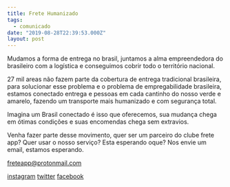 ```yaml
---
title: Frete Humanizado
tags:
  - comunicado
date: "2019-08-28T22:39:53.000Z"
layout: post
---
```


Mudamos a forma de entrega no brasil, juntamos a alma empreendedora do brasileiro com a logística e conseguimos cobrir  todo o território nacional. 

27 mil areas não fazem parte da cobertura de entrega tradicional brasileira, para solucionar esse problema e o problema de empregabilidade brasileira, estamos conectado entrega e pessoas em cada cantinho do nosso verde e amarelo, fazendo um transporte mais humanizado e com segurança total.

Imagina um Brasil conectado é isso que oferecemos, sua mudança chega em ótimas condições e suas encomendas chega sem extravios.

Venha fazer parte desse movimento, quer ser um parceiro do clube  frete app? Quer usar o nosso serviço? Esta esperando oque? Nos envie um email, estamos esperando.

freteapp@protonmail.com


[instagram](https://instagram.com/freteapp)
[twitter](https://twitter.com/freteapp)
[facebook](https://www.facebook.com/Frete-APP-109053630469553)